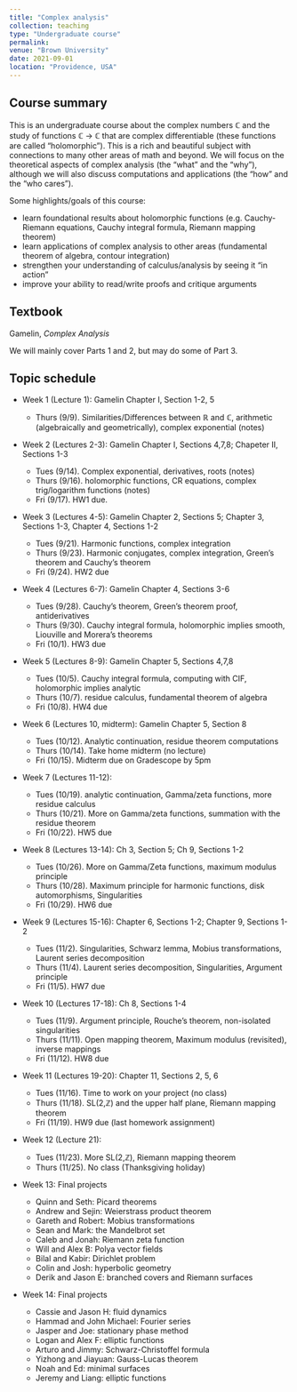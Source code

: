 ```yaml
---
title: "Complex analysis"
collection: teaching
type: "Undergraduate course"
permalink: 
venue: "Brown University"
date: 2021-09-01
location: "Providence, USA"
---
```


## Course summary

This is an undergraduate course about the complex numbers ℂ and the study of functions ℂ → ℂ that are complex differentiable (these functions are called “holomorphic”). This is a rich and beautiful subject with connections to many other areas of math and beyond. We will focus on the theoretical aspects of complex analysis (the “what” and the “why”), although we will also discuss computations and applications (the “how” and the “who cares”). 

Some highlights/goals of this course: 
* learn foundational results about holomorphic functions (e.g. Cauchy-Riemann equations, Cauchy integral formula, Riemann mapping theorem)
* learn applications of complex analysis to other areas (fundamental theorem of algebra, contour integration)
* strengthen your understanding of calculus/analysis by seeing it “in action”
* improve your ability to read/write proofs and critique arguments

## Textbook 
Gamelin, _Complex Analysis_ 

We will mainly cover Parts 1 and 2, but may do some of Part 3. 


## Topic schedule

* Week 1 (Lecture 1): Gamelin Chapter I, Section 1-2, 5
  * Thurs (9/9). Similarities/Differences between ℝ and ℂ, arithmetic (algebraically and geometrically), complex exponential (notes)

* Week 2 (Lectures 2-3): Gamelin Chapter I, Sections 4,7,8; Chapeter II, Sections 1-3
  * Tues (9/14). Complex exponential, derivatives, roots (notes)
  * Thurs (9/16). holomorphic functions, CR equations, complex trig/logarithm functions (notes)
  * Fri (9/17). HW1 due. 

* Week 3 (Lectures 4-5): Gamelin Chapter 2, Sections 5; Chapter 3, Sections 1-3, Chapter 4, Sections 1-2
  * Tues (9/21). Harmonic functions, complex integration
  * Thurs (9/23). Harmonic conjugates, complex integration, Green’s theorem and Cauchy’s theorem
  * Fri (9/24). HW2 due

* Week 4 (Lectures 6-7): Gamelin Chapter 4, Sections 3-6
  * Tues (9/28). Cauchy’s theorem, Green’s theorem proof, antiderivatives
  * Thurs (9/30). Cauchy integral formula, holomorphic implies smooth, Liouville and Morera’s theorems
  * Fri (10/1). HW3 due

* Week 5 (Lectures 8-9): Gamelin Chapter 5, Sections 4,7,8
  * Tues (10/5). Cauchy integral formula, computing with CIF, holomorphic implies analytic
  * Thurs (10/7). residue calculus, fundamental theorem of algebra
  * Fri (10/8). HW4 due

* Week 6 (Lectures 10, midterm): Gamelin Chapter 5, Section 8
  * Tues (10/12).  Analytic continuation, residue theorem computations 
  * Thurs (10/14). Take home midterm (no lecture)
  * Fri (10/15). Midterm due on Gradescope by 5pm

* Week 7 (Lectures 11-12): 
  * Tues (10/19). analytic continuation, Gamma/zeta functions, more residue calculus
  * Thurs (10/21). More on Gamma/zeta functions, summation with the residue theorem
  * Fri (10/22). HW5 due

* Week 8 (Lectures 13-14): Ch 3, Section 5; Ch 9, Sections 1-2
  * Tues (10/26). More on Gamma/Zeta functions, maximum modulus principle
  * Thurs (10/28). Maximum principle for harmonic functions, disk automorphisms, Singularities
  * Fri (10/29). HW6 due

* Week 9 (Lectures 15-16): Chapter 6, Sections 1-2; Chapter 9, Sections 1-2
  * Tues (11/2). Singularities, Schwarz lemma, Mobius transformations, Laurent series decomposition
  * Thurs (11/4). Laurent series decomposition, Singularities, Argument principle
  * Fri (11/5). HW7 due

* Week 10 (Lectures 17-18): Ch 8, Sections 1-4
  * Tues (11/9). Argument principle, Rouche’s theorem, non-isolated singularities
  * Thurs (11/11). Open mapping theorem, Maximum modulus (revisited), inverse mappings
  * Fri (11/12). HW8 due

* Week 11 (Lectures 19-20): Chapter 11, Sections 2, 5, 6
  * Tues (11/16). Time to work on your project (no class)
  * Thurs (11/18). SL(2,ℤ) and the upper half plane, Riemann mapping theorem 
  * Fri (11/19). HW9 due (last homework assignment)

* Week 12 (Lecture 21): 
  * Tues (11/23). More SL(2,ℤ), Riemann mapping theorem 
  * Thurs (11/25). No class (Thanksgiving holiday)

* Week 13: Final projects
  * Quinn and Seth: Picard theorems 
  * Andrew and Sejin: Weierstrass product theorem 
  * Gareth and Robert: Mobius transformations 
  * Sean and Mark: the Mandelbrot set 
  * Caleb and Jonah: Riemann zeta function 
  * Will and Alex B: Polya vector fields 
  * Bilal and Kabir: Dirichlet problem 
  * Colin and Josh: hyperbolic geometry 
  * Derik and Jason E: branched covers and Riemann surfaces 

* Week 14: Final projects
  * Cassie and Jason H: fluid dynamics 
  * Hammad and John Michael: Fourier series 
  * Jasper and Joe: stationary phase method
  * Logan and Alex F: elliptic functions 
  * Arturo and Jimmy: Schwarz-Christoffel formula 
  * Yizhong and Jiayuan: Gauss-Lucas theorem 
  * Noah and Ed: minimal surfaces 
  * Jeremy and Liang: elliptic functions 
